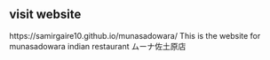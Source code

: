 <h2> visit  website </h2>
https://samirgaire10.github.io/munasadowara/
This is the website for munasadowara indian restaurant
ムーナ佐土原店　
